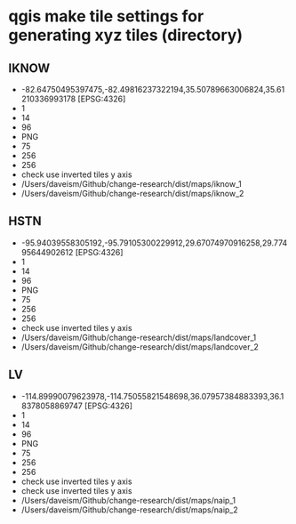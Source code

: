 # qgis make tile settings for generating xyz tiles (directory)

## IKNOW
* -82.64750495397475,-82.49816237322194,35.50789663006824,35.61210336993178 [EPSG:4326]
* 1
* 14
* 96
* PNG
* 75
* 256
* 256
* check use inverted tiles y axis
* /Users/daveism/Github/change-research/dist/maps/iknow_1
* /Users/daveism/Github/change-research/dist/maps/iknow_2

## HSTN
* -95.94039558305192,-95.79105300229912,29.67074970916258,29.77495644902612 [EPSG:4326]
* 1
* 14
* 96
* PNG
* 75
* 256
* 256
* check use inverted tiles y axis
* /Users/daveism/Github/change-research/dist/maps/landcover_1
* /Users/daveism/Github/change-research/dist/maps/landcover_2

## LV
* -114.89990079623978,-114.75055821548698,36.07957384883393,36.18378058869747 [EPSG:4326]
* 1
* 14
* 96
* PNG
* 75
* 256
* 256
* check use inverted tiles y axis
* check use inverted tiles y axis
* /Users/daveism/Github/change-research/dist/maps/naip_1
* /Users/daveism/Github/change-research/dist/maps/naip_2
